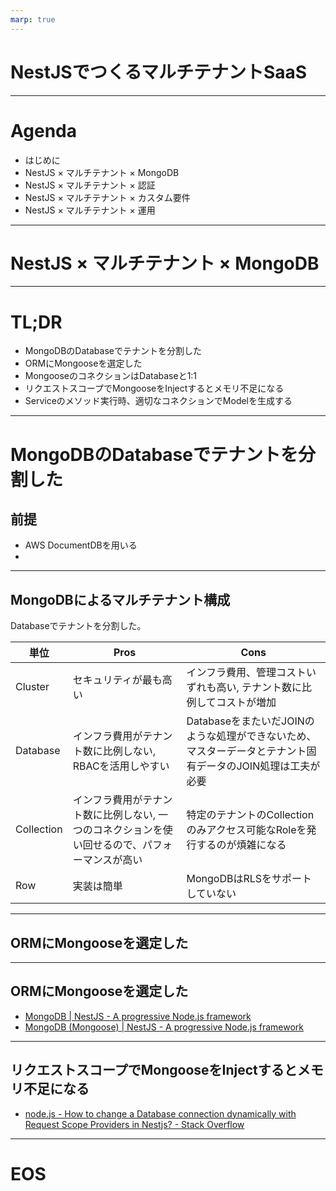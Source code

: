```yaml
---
marp: true
---
```


<!-- https://xhiroga.github.io/nestjs-meetup-online1-demo/README -->

# NestJSでつくるマルチテナントSaaS

---

# Agenda

- はじめに
- NestJS × マルチテナント × MongoDB
- NestJS × マルチテナント × 認証
- NestJS × マルチテナント × カスタム要件
- NestJS × マルチテナント × 運用

---

# NestJS × マルチテナント × MongoDB

---

# TL;DR

- MongoDBのDatabaseでテナントを分割した
- ORMにMongooseを選定した
- MongooseのコネクションはDatabaseと1:1
- リクエストスコープでMongooseをInjectするとメモリ不足になる
- Serviceのメソッド実行時、適切なコネクションでModelを生成する

---

# MongoDBのDatabaseでテナントを分割した

## 前提

- AWS DocumentDBを用いる
- 

---

## MongoDBによるマルチテナント構成

Databaseでテナントを分割した。

| 単位 | Pros | Cons |
| --- | --- | --- |
| Cluster | セキュリティが最も高い | インフラ費用、管理コストいずれも高い, テナント数に比例してコストが増加  |
| Database | インフラ費用がテナント数に比例しない, RBACを活用しやすい | DatabaseをまたいだJOINのような処理ができないため、マスターデータとテナント固有データのJOIN処理は工夫が必要 |
| Collection | インフラ費用がテナント数に比例しない, 一つのコネクションを使い回せるので、パフォーマンスが高い | 特定のテナントのCollectionのみアクセス可能なRoleを発行するのが煩雑になる |
| Row | 実装は簡単 | MongoDBはRLSをサポートしていない |

---

## ORMにMongooseを選定した



---

## ORMにMongooseを選定した

- [MongoDB \| NestJS \- A progressive Node\.js framework](https://docs.nestjs.com/techniques/mongodb)
- [MongoDB \(Mongoose\) \| NestJS \- A progressive Node\.js framework](https://docs.nestjs.com/recipes/mongodb)

---

## リクエストスコープでMongooseをInjectするとメモリ不足になる



- [node\.js \- How to change a Database connection dynamically with Request Scope Providers in Nestjs? \- Stack Overflow](https://stackoverflow.com/questions/55571382/how-to-change-a-database-connection-dynamically-with-request-scope-providers-in)

---

# EOS
